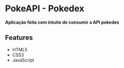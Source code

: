 # PokeAPI - Pokedex
<strong>Aplicação feita com intuito de consumir a API pokedex</strong>
</br>
<h2>Features</h2>
<ul>
<li>HTML5</li>
<li>CSS3</li>
<li>JavaScript</li>
</ul>